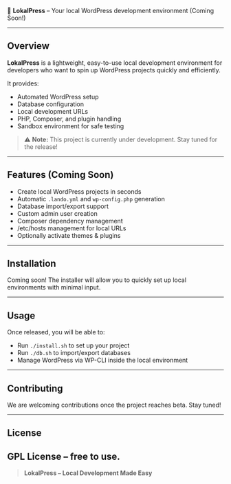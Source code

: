 🚀 **LokalPress** – Your local WordPress development environment (Coming Soon!)  

---

## Overview

**LokalPress** is a lightweight, easy-to-use local development environment for developers who want to spin up WordPress projects quickly and efficiently.  

It provides:  
- Automated WordPress setup  
- Database configuration  
- Local development URLs  
- PHP, Composer, and plugin handling  
- Sandbox environment for safe testing  

> ⚠ **Note:** This project is currently under development. Stay tuned for the release!  

---

## Features (Coming Soon)

- Create local WordPress projects in seconds  
- Automatic `.lando.yml` and `wp-config.php` generation  
- Database import/export support  
- Custom admin user creation  
- Composer dependency management  
- /etc/hosts management for local URLs  
- Optionally activate themes & plugins  

---

## Installation

Coming soon! The installer will allow you to quickly set up local environments with minimal input.  

---

## Usage

Once released, you will be able to:  
- Run `./install.sh` to set up your project  
- Run `./db.sh` to import/export databases  
- Manage WordPress via WP-CLI inside the local environment  

---

## Contributing

We are welcoming contributions once the project reaches beta. Stay tuned!  

---

## License

GPL License – free to use.  
---

> **LokalPress – Local Development Made Easy**  
